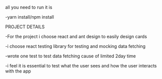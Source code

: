 all you need to run it is

-yarn install/npm install

PROJECT DETAILS 

-For the project i choose react and ant design to easily design cards

-i choose react testing library for testing and mocking data fetching

-wrote one test to test data fetching cause of limited 2day time

-i feel it is essential to test what the user sees and how the user interacts with the app


